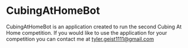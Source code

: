 # CubingAtHomeBot
CubingAtHomeBot is an application created to run the second Cubing At Home competition. If you would like to use the application for your competition you can contact me at tyler.geist1111@gmail.com
